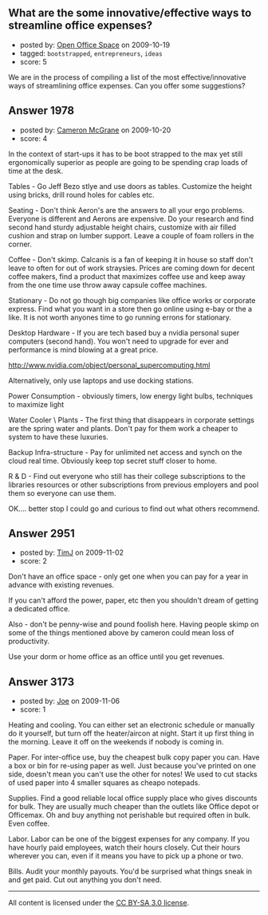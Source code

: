 ## What are the some innovative/effective ways to streamline office expenses?

- posted by: [Open Office Space](https://stackexchange.com/users/-1/643-open-office-space) on 2009-10-19
- tagged: `bootstrapped`, `entrepreneurs`, `ideas`
- score: 5

We are in the process of compiling a list of the most effective/innovative ways of streamlining office expenses. Can you offer some suggestions?





## Answer 1978

- posted by: [Cameron McGrane](https://stackexchange.com/users/-1/1010-cameron-mcgrane) on 2009-10-20
- score: 4

In the context of start-ups it has to be boot strapped to the max yet still ergonomically superior as people are going to be spending crap loads of time at the desk.


Tables - Go Jeff Bezo stlye and use doors as tables. Customize the height using bricks, drill round holes for cables etc.

Seating - Don't think Aeron's are the answers to all your ergo problems. Everyone is different and Aerons are expensive. Do your research and find second hand sturdy adjustable height chairs, customize with air filled cushion and strap on lumber support. Leave a couple of foam rollers in the corner.


Coffee - Don't skimp. Calcanis is a fan of keeping it in house so staff don't leave to often for out of work straysies. Prices are coming down for decent coffee makers, find a product that maximizes coffee use and keep away from the one time use throw away capsule coffee machines.

Stationary - Do not go though big companies like office works or corporate express. Find what you want in a store then go online using e-bay or the a like. It is not worth anyones time to go running errons for stationary.

Desktop Hardware - If you are tech based buy a nvidia personal super computers (second hand). You won't need to upgrade for ever and performance is mind blowing at a great price.

http://www.nvidia.com/object/personal_supercomputing.html

Alternatively, only use laptops and use docking stations. 

Power Consumption - obviously timers, low energy light bulbs, techniques to maximize light

Water Cooler \ Plants - The first thing that disappears in corporate settings are the spring water and plants. Don't pay for them work a cheaper to system to have these luxuries.

Backup Infra-structure - Pay for unlimited net access and synch on the cloud real time. Obviously keep top secret stuff closer to home.

R & D - Find out everyone who still has their college subscriptions to the libraries resources or other subscriptions from previous employers and pool them so everyone can use them.

OK.... better stop I could go and curious to find out what others recommend.



## Answer 2951

- posted by: [TimJ](https://stackexchange.com/users/-1/1172-timj) on 2009-11-02
- score: 2

Don't have an office space - only get one when you can pay for a year in advance with existing revenues.

If you can't afford the power, paper, etc then you shouldn't dream of getting a dedicated office.

Also - don't be penny-wise and pound foolish here. Having people skimp on some of the things mentioned above by cameron could mean loss of productivity.  

Use your dorm or home office as an office until you get revenues.


## Answer 3173

- posted by: [Joe](https://stackexchange.com/users/-1/1081-joe) on 2009-11-06
- score: 1

Heating and cooling.  You can either set an electronic schedule or manually do it yourself, but turn off the heater/aircon at night.  Start it up first thing in the morning.  Leave it off on the weekends if nobody is coming in.  

Paper.  For inter-office use, buy the cheapest bulk copy paper you can.  Have a box or bin for re-using paper as well.  Just because you've printed on one side, doesn't mean you can't use the other for notes!  We used to cut stacks of used paper into 4 smaller squares as cheapo notepads.   

Supplies.  Find a good reliable local office supply place who gives discounts for bulk.  They are usually much cheaper than the outlets like Office depot or Officemax.  Oh and buy anything not perishable but required often in bulk.  Even coffee.  

Labor.  Labor can be one of the biggest expenses for any company.  If you have hourly paid employees, watch their hours closely.  Cut their hours wherever you can, even if it means you have to pick up a phone or two.  

Bills.  Audit your monthly payouts.  You'd be surprised what things sneak in and get paid.  Cut out anything you don't need.  



---

All content is licensed under the [CC BY-SA 3.0 license](https://creativecommons.org/licenses/by-sa/3.0/).
